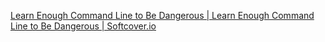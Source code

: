 
[Learn Enough Command Line to Be Dangerous | Learn Enough Command Line to Be Dangerous | Softcover.io](https://www.learnenough.com/command-line-tutorial)
